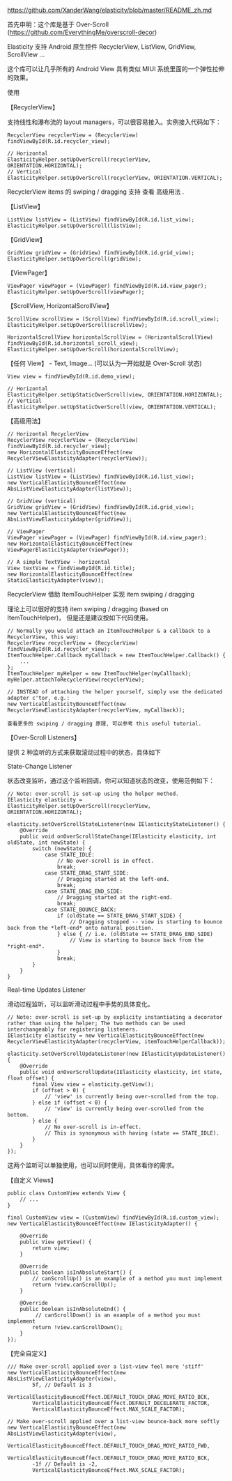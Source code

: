 https://github.com/XanderWang/elasticity/blob/master/README_zh.md

首先申明：这个库是基于 Over-Scroll (https://github.com/EverythingMe/overscroll-decor)

Elasticity 支持 Android 原生控件 RecyclerView, ListView, GridView, ScrollView ...

这个库可以让几乎所有的 Android View 具有类似 MIUI 系统里面的一个弹性拉伸的效果。

使用

【RecyclerView】

支持线性和瀑布流的 layout managers，可以很容易接入。实例接入代码如下：

	RecyclerView recyclerView = (RecyclerView) findViewById(R.id.recycler_view);

	// Horizontal
	ElasticityHelper.setUpOverScroll(recyclerView, ORIENTATION.HORIZONTAL);
	// Vertical
	ElasticityHelper.setUpOverScroll(recyclerView, ORIENTATION.VERTICAL);
	
RecyclerView items 的 swiping / dragging 支持 查看 高级用法 .

【ListView】

	ListView listView = (ListView) findViewById(R.id.list_view);
	ElasticityHelper.setUpOverScroll(listView);
	
【GridView】

	GridView gridView = (GridView) findViewById(R.id.grid_view);
	ElasticityHelper.setUpOverScroll(gridView);
	
【ViewPager】

	ViewPager viewPager = (ViewPager) findViewById(R.id.view_pager);
	ElasticityHelper.setUpOverScroll(viewPager);
	
【ScrollView, HorizontalScrollView】

	ScrollView scrollView = (ScrollView) findViewById(R.id.scroll_view);
	ElasticityHelper.setUpOverScroll(scrollView);
		
	HorizontalScrollView horizontalScrollView = (HorizontalScrollView) findViewById(R.id.horizontal_scroll_view);
	ElasticityHelper.setUpOverScroll(horizontalScrollView);
	
【任何 View】 - Text, Image... (可以认为一开始就是 Over-Scroll 状态)

	View view = findViewById(R.id.demo_view);
		
	// Horizontal
	ElasticityHelper.setUpStaticOverScroll(view, ORIENTATION.HORIZONTAL);
	// Vertical
	ElasticityHelper.setUpStaticOverScroll(view, ORIENTATION.VERTICAL);
	
【高级用法】

	// Horizontal RecyclerView
	RecyclerView recyclerView = (RecyclerView) findViewById(R.id.recycler_view);
	new HorizontalElasticityBounceEffect(new RecyclerViewElasticityAdapter(recyclerView));

	// ListView (vertical)
	ListView listView = (ListView) findViewById(R.id.list_view);
	new VerticalElasticityBounceEffect(new AbsListViewElasticityAdapter(listView));

	// GridView (vertical)
	GridView gridView = (GridView) findViewById(R.id.grid_view);
	new VerticalElasticityBounceEffect(new AbsListViewElasticityAdapter(gridView));

	// ViewPager
	ViewPager viewPager = (ViewPager) findViewById(R.id.view_pager);
	new HorizontalElasticityBounceEffect(new ViewPagerElasticityAdapter(viewPager));

	// A simple TextView - horizontal
	View textView = findViewById(R.id.title);
	new HorizontalElasticityBounceEffect(new StaticElasticityAdapter(view));
	
RecyclerView 借助 ItemTouchHelper 实现 item swiping / dragging

理论上可以很好的支持 item swiping / dragging (based on ItemTouchHelper)， 但是还是建议按如下代码使用。

	// Normally you would attach an ItemTouchHelper & a callback to a RecyclerView, this way:
	RecyclerView recyclerView = (RecyclerView) findViewById(R.id.recycler_view);
	ItemTouchHelper.Callback myCallback = new ItemTouchHelper.Callback() {
		...
	};
	ItemTouchHelper myHelper = new ItemTouchHelper(myCallback);
	myHelper.attachToRecyclerView(recyclerView);

	// INSTEAD of attaching the helper yourself, simply use the dedicated adapter c'tor, e.g.:
	new VerticalElasticityBounceEffect(new RecyclerViewElasticityAdapter(recyclerView, myCallback));

	查看更多的 swiping / dragging 原理, 可以参考 this useful tutorial.

【Over-Scroll Listeners】

提供 2 种监听的方式来获取滚动过程中的状态，具体如下

State-Change Listener

状态改变监听，通过这个监听回调，你可以知道状态的改变，使用范例如下：

	// Note: over-scroll is set-up using the helper method.
	IElasticity elasticity = ElasticityHelper.setUpOverScroll(recyclerView, ORIENTATION.HORIZONTAL);

	elasticity.setOverScrollStateListener(new IElasticityStateListener() {
		@Override
		public void onOverScrollStateChange(IElasticity elasticity, int oldState, int newState) {
			switch (newState) {
				case STATE_IDLE:
					// No over-scroll is in effect.
					break;
				case STATE_DRAG_START_SIDE:
					// Dragging started at the left-end.
					break;
				case STATE_DRAG_END_SIDE:
					// Dragging started at the right-end.
					break;
				case STATE_BOUNCE_BACK:
					if (oldState == STATE_DRAG_START_SIDE) {
						// Dragging stopped -- view is starting to bounce back from the *left-end* onto natural position.
					} else { // i.e. (oldState == STATE_DRAG_END_SIDE)
						// View is starting to bounce back from the *right-end*.
					}
					break;
			}
		}
	}
	
Real-time Updates Listener

滑动过程监听，可以监听滑动过程中手势的具体变化。

	// Note: over-scroll is set-up by explicity instantiating a decorator rather than using the helper; The two methods can be used interchangeably for registering listeners.
	IElasticity elasticity = new VerticalElasticityBounceEffect(new RecyclerViewElasticityAdapter(recyclerView, itemTouchHelperCallback));

	elasticity.setOverScrollUpdateListener(new IElasticityUpdateListener() {
		@Override
		public void onOverScrollUpdate(IElasticity elasticity, int state, float offset) {
			final View view = elasticity.getView();
			if (offset > 0) {
				// 'view' is currently being over-scrolled from the top.
			} else if (offset < 0) {
				// 'view' is currently being over-scrolled from the bottom.
			} else {
				// No over-scroll is in-effect.
				// This is synonymous with having (state == STATE_IDLE).
			}
		}
	});
	
这两个监听可以单独使用，也可以同时使用，具体看你的需求。

【自定义 Views】

	public class CustomView extends View {
		// ...
	}
    
	final CustomView view = (CustomView) findViewById(R.id.custom_view);
	new VerticalElasticityBounceEffect(new IElasticityAdapter() {

		@Override
		public View getView() {
			return view;
		}

		@Override
		public boolean isInAbsoluteStart() {
			// canScrollUp() is an example of a method you must implement
			return !view.canScrollUp();
		}

		@Override
		public boolean isInAbsoluteEnd() {
			 // canScrollDown() is an example of a method you must implement
			return !view.canScrollDown();
		}
	});
	
【完全自定义】

	/// Make over-scroll applied over a list-view feel more 'stiff'
	new VerticalElasticityBounceEffect(new AbsListViewElasticityAdapter(view),
			5f, // Default is 3
			VerticalElasticityBounceEffect.DEFAULT_TOUCH_DRAG_MOVE_RATIO_BCK,
			VerticalElasticityBounceEffect.DEFAULT_DECELERATE_FACTOR,
			VerticalElasticityBounceEffect.MAX_SCALE_FACTOR);
					
	// Make over-scroll applied over a list-view bounce-back more softly
	new VerticalElasticityBounceEffect(new AbsListViewElasticityAdapter(view),
			VerticalElasticityBounceEffect.DEFAULT_TOUCH_DRAG_MOVE_RATIO_FWD,
			VerticalElasticityBounceEffect.DEFAULT_TOUCH_DRAG_MOVE_RATIO_BCK,
			-1f // Default is -2,
			VerticalElasticityBounceEffect.MAX_SCALE_FACTOR);

